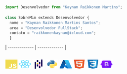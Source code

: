 ```python
import Desenvolvedor from "Kaynan Raikkonen Martins";

class SobreMim extends Desenvolvedor {
  nome = "Kaynan Raikkonen Martins Santos";
  area = "Desenvolvedor FullStack";
  contato = "raikkonenkaynan@icloud.com";
  }
```

| ------------- | ------------- |

<div style="display: inline_block"><br>
  <img align="center" alt="javaScript" height="30" width="40" src="https://raw.githubusercontent.com/devicons/devicon/master/icons/javascript/javascript-plain.svg">  
  <img align="center" alt="React-js" height="30" width="40" src="https://raw.githubusercontent.com/devicons/devicon/master/icons/react/react-original.svg">
  <img align="center" alt="Pandas" height="30" width="40" src="https://github.com/devicons/devicon/blob/master/icons/pandas/pandas-original.svg">
  <img align="center" alt="Python" height="30" width="40" src="https://github.com/devicons/devicon/blob/master/icons/python/python-original.svg">
  <img align="center" alt="Azure" height="30" width="40" src="https://github.com/devicons/devicon/blob/master/icons/azure/azure-original.svg">
  <img align="center" alt="HTML" height="30" width="40" src="https://raw.githubusercontent.com/devicons/devicon/master/icons/html5/html5-original.svg">
  <img align="center" alt="CSS" height="30" width="40" src="https://raw.githubusercontent.com/devicons/devicon/master/icons/css3/css3-original.svg">
  <img align="center" alt="bootstrap" height="30" width="40" src="https://github.com/devicons/devicon/blob/master/icons/bootstrap/bootstrap-original.svg">
   
</div>

##
